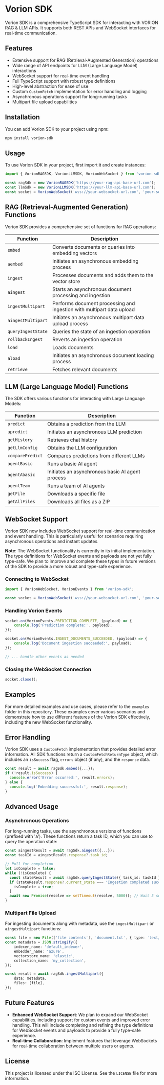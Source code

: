 # Vorion SDK

Vorion SDK is a comprehensive TypeScript SDK for interacting with VORION RAG & LLM APIs. It supports both REST APIs and WebSocket interfaces for real-time communication.

## Features

- Extensive support for RAG (Retrieval-Augmented Generation) operations
- Wide range of API endpoints for LLM (Large Language Model) interactions
- WebSocket support for real-time event handling
- Full TypeScript support with robust type definitions
- High-level abstraction for ease of use
- Custom `CustomFetch` implementation for error handling and logging
- Asynchronous operations support for long-running tasks
- Multipart file upload capabilities

## Installation

You can add Vorion SDK to your project using npm:

```bash
npm install vorion-sdk
```

## Usage

To use Vorion SDK in your project, first import it and create instances:

```typescript
import { VorionRAGSDK, VorionLLMSDK, VorionWebSocket } from 'vorion-sdk';

const ragSdk = new VorionRAGSDK('https://your-rag-api-base-url.com');
const llmSdk = new VorionLLMSDK('https://your-llm-api-base-url.com');
const socket = VorionWebSocket('wss://your-websocket-url.com', 'your-session-id');
```

## RAG (Retrieval-Augmented Generation) Functions

Vorion SDK provides a comprehensive set of functions for RAG operations:

| Function           | Description                                                           |
| ------------------ | --------------------------------------------------------------------- |
| `embed`            | Converts documents or queries into embedding vectors                  |
| `aembed`           | Initiates an asynchronous embedding process                           |
| `ingest`           | Processes documents and adds them to the vector store                 |
| `aingest`          | Starts an asynchronous document processing and ingestion              |
| `ingestMultipart`  | Performs document processing and ingestion with multipart data upload |
| `aingestMultipart` | Initiates an asynchronous multipart data upload process               |
| `queryIngestState` | Queries the state of an ingestion operation                           |
| `rollbackIngest`   | Reverts an ingestion operation                                        |
| `load`             | Loads documents                                                       |
| `aload`            | Initiates an asynchronous document loading process                    |
| `retrieve`         | Fetches relevant documents                                            |

## LLM (Large Language Model) Functions

The SDK offers various functions for interacting with Large Language Models:

| Function         | Description                                      |
| ---------------- | ------------------------------------------------ |
| `predict`        | Obtains a prediction from the LLM                |
| `apredict`       | Initiates an asynchronous LLM prediction         |
| `getHistory`     | Retrieves chat history                           |
| `getLlmConfig`   | Obtains the LLM configuration                    |
| `comparePredict` | Compares predictions from different LLMs         |
| `agentBasic`     | Runs a basic AI agent                            |
| `agentAbasic`    | Initiates an asynchronous basic AI agent process |
| `agentTeam`      | Runs a team of AI agents                         |
| `getFile`        | Downloads a specific file                        |
| `getAllFiles`    | Downloads all files as a ZIP                     |

## WebSocket Support

Vorion SDK now includes WebSocket support for real-time communication and event handling. This is particularly useful for scenarios requiring asynchronous operations and instant updates.

**Note:** The WebSocket functionality is currently in its initial implementation. The type definitions for WebSocket events and payloads are not yet fully type-safe. We plan to improve and complete these types in future versions of the SDK to provide a more robust and type-safe experience.

### Connecting to WebSocket

```typescript
import { VorionWebSocket, VorionEvents } from 'vorion-sdk';

const socket = VorionWebSocket('wss://your-websocket-url.com', 'your-session-id');
```

### Handling Vorion Events

```typescript
socket.on(VorionEvents.PREDICTION_COMPLETE, (payload) => {
	console.log('Prediction complete:', payload);
});

socket.on(VorionEvents.INGEST_DOCUMENTS_SUCCEEDED, (payload) => {
	console.log('Document ingestion succeeded:', payload);
});

// ... handle other events as needed
```

### Closing the WebSocket Connection

```typescript
socket.close();
```

## Examples

For more detailed examples and use cases, please refer to the `examples` folder in this repository. These examples cover various scenarios and demonstrate how to use different features of the Vorion SDK effectively, including the new WebSocket functionality.

## Error Handling

Vorion SDK uses a `CustomFetch` implementation that provides detailed error information. All SDK functions return a `CustomFetchReturnType` object, which includes an `isSuccess` flag, `errors` object (if any), and the `response` data.

```typescript
const result = await ragSdk.embed({...});
if (!result.isSuccess) {
  console.error('Error occurred:', result.errors);
} else {
  console.log('Embedding successful:', result.response);
}
```

## Advanced Usage

### Asynchronous Operations

For long-running tasks, use the asynchronous versions of functions (prefixed with 'a'). These functions return a task ID, which you can use to query the operation state:

```typescript
const aingestResult = await ragSdk.aingest({...});
const taskId = aingestResult.response?.task_id;

// Poll for completion
let isComplete = false;
while (!isComplete) {
  const stateResult = await ragSdk.queryIngestState({ task_id: taskId });
  if (stateResult.response?.current_state === 'Ingestion completed successfully') {
    isComplete = true;
  }
  await new Promise(resolve => setTimeout(resolve, 5000)); // Wait 5 seconds before next poll
}
```

### Multipart File Upload

For ingesting documents along with metadata, use the `ingestMultipart` or `aingestMultipart` functions:

```typescript
const file = new File(['file contents'], 'document.txt', { type: 'text/plain' });
const metadata = JSON.stringify({
	indexer_name: 'default_indexer',
	embedder_name: 'azure',
	vectorstore_name: 'elastic',
	collection_name: 'my_collection',
});

const result = await ragSdk.ingestMultipart({
	data: metadata,
	files: [file],
});
```

## Future Features

- **Enhanced WebSocket Support**: We plan to expand our WebSocket capabilities, including support for custom events and improved error handling. This will include completing and refining the type definitions for WebSocket events and payloads to provide a fully type-safe experience.
- **Real-time Collaboration**: Implement features that leverage WebSockets for real-time collaboration between multiple users or agents.

## License

This project is licensed under the ISC License. See the `LICENSE` file for more information.
